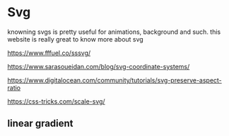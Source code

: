 # Svg

knowning svgs is pretty useful for animations, background and such. this website is really great to know more about svg

https://www.fffuel.co/sssvg/

https://www.sarasoueidan.com/blog/svg-coordinate-systems/

https://www.digitalocean.com/community/tutorials/svg-preserve-aspect-ratio

https://css-tricks.com/scale-svg/


## linear gradient